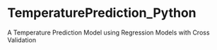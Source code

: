 # TemperaturePrediction_Python
A Temperature Prediction Model using Regression Models with Cross Validation
